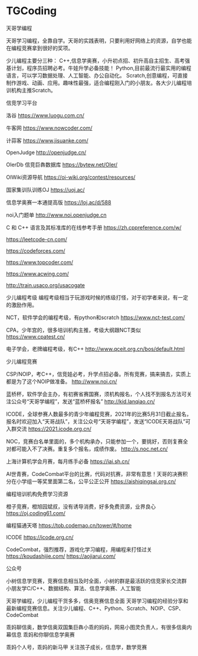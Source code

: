 # TGCoding
天哥学编程

天哥学习编程，全靠自学。天哥的实践表明，只要利用好网络上的资源，自学也能在编程竞赛拿到很好的奖项。

少儿编程主要分三种：
C++,信息学奥赛，小升初点招、初升高自主招生、高考强基计划，程序员招聘必考。牛娃升学必备技能！
Python,目前最流行最实用的编程语言，可以学习数据处理、人工智能、办公自动化。
Scratch,创意编程，可直接制作游戏、动画、应用。趣味性最强，适合编程刚入门的小朋友。各大少儿编程培训机构主推Scratch。

信竞学习平台

洛谷
https://www.luogu.com.cn/

牛客网
https://www.nowcoder.com/

计蒜客
https://www.jisuanke.com/

OpenJudge
http://openjudge.cn/

OIerDb 信竞巨犇数据库
https://bytew.net/OIer/

OIWiki资源导航
https://oi-wiki.org/contest/resources/

国家集训队训练OJ
https://uoj.ac/

信息学奥赛一本通提高版
https://loj.ac/d/588

noi入门题单
http://www.noi.openjudge.cn

C 和 C++ 语言及其标准库的在线参考手册
https://zh.cppreference.com/w/



https://leetcode-cn.com/

https://codeforces.com/

https://www.topcoder.com/

https://www.acwing.com/

http://train.usaco.org/usacogate




少儿编程考级
编程考级相当于玩游戏时候的练级打怪，对于初学者来说，有一定的激励作用。

NCT，软件学会的编程考级，有python和scratch
https://www.nct-test.com/

CPA，少年宫的，很多培训机构主推，考级大纲跟NCT类似
https://www.cpatest.cn/

电子学会，老牌编程考级，有C++
http://www.qceit.org.cn/bos/default.html

少儿编程竞赛

CSP/NOIP，考C++，信竞娃必考，升学点招必备。所有竞赛，搞来搞去，实质上都是为了这个NOIP做准备。
http://www.noi.cn/

蓝桥杯，软件学会主办，有初赛省赛国赛，须机构报名，个人找不到报名方法可关注公众号“天哥学编程”，发送“蓝桥杯报名”
http://kid.lanqiao.cn/

ICODE，全球参赛人数最多的青少年编程竞赛，2021年的比赛5月31日截止报名，报名时欢迎加入“天哥战队”，关注公众号“天哥学编程”，发送“ICODE天哥战队”可入群交流
https://2021.icode.org.cn/

NOC，竞赛白名单里面的，多个机构承办，只能参加一个，要挑好，否则复赛全对都可能入不了决赛。重复多个报名，成绩作废。
http://s.noc.net.cn/

上海计算机学会月赛，每月练手必备
https://iai.sh.cn/

AI世青赛，CodeCombat平台的比赛，代码对抗赛，非常有意思！天哥的决赛积分在小学组一等奖里面第二名，公平公正公开
https://aishiqingsai.org.cn/


编程培训机构免费学习资源

橙子竞赛，橙旭园斌叔，没有诱导消费，好多免费资源，业界良心
https://oj.coding61.com/

编程猫通天塔
https://tob.codemao.cn/tower/#/home

ICODE
https://icode.org.cn/

CodeCombat，强烈推荐，游戏化学习编程，用编程来打怪过关
https://koudashijie.com/
https://aojiarui.com/


公众号

​小树信息学竞赛，竞赛信息相当及时全面，小树的群是最活跃的信竞家长交流群
小朋友学C/C++、数据结构、算法、信息学奥赛、人工智能

天哥学编程，少儿编程干货多多，信奥竞赛信息全面
天哥学习编程的经验分享和最新编程竞赛信息。关注少儿编程、C++、Python、Scratch、NOIP、CSP、CodeCombat

乖妈聊信奥，数学信奥双国集巨犇小乖的妈妈，网易小图灵负责人，有很多信奥内幕信息
乖妈和你聊信息学奥赛

乖妈个人号，乖妈的新马甲
关注孩子成长，信息学，数学竞赛
​






